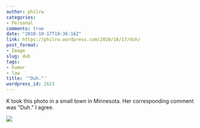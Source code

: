 ```yaml
---
author: philrw
categories:
- Personal
comments: true
date: "2010-10-17T19:36:16Z"
link: https://philrw.wordpress.com/2010/10/17/duh/
post_format:
- Image
slug: duh
tags:
- humor
- law
title: '"Duh."'
wordpress_id: 2623
---
```


K took this photo in a small town in Minnesota. Her corresponding comment was "Duh." I agree.

[![](https://blog.rosenberg-watt.com/wp-content/uploads/2010/10/IMG_0296-300x225.jpg)](http://philrw.files.wordpress.com/2010/10/img_0296.jpg)

